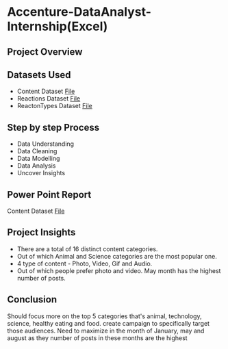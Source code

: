 # Accenture-DataAnalyst-Internship(Excel)
## Project Overview
## Datasets Used

- Content Dataset <a href="https://github.com/Chandrasekhar3784/Accenture-DataAnalytics-Internship/blob/main/Content.csv"> File</a>
- Reactions Dataset <a href="https://github.com/Chandrasekhar3784/Accenture-DataAnalytics-Internship/blob/main/Reactions.csv"> File</a>
- ReactonTypes Dataset <a href="https://github.com/Chandrasekhar3784/Accenture-DataAnalytics-Internship/blob/main/ReactionTypes.csv"> File</a>

## Step by step Process

- Data Understanding
- Data Cleaning
- Data Modelling
- Data Analysis
- Uncover Insights

## Power Point Report

Content Dataset <a href="https://github.com/Chandrasekhar3784/Accenture-DataAnalytics-Internship/blob/main/Content.csv"> File</a>

## Project Insights
- There are a total of 16 distinct content categories.
- Out of which Animal and Science categories are the most popular one.
- 4 type of content - Photo, Video, Gif and Audio.
- Out of which people prefer photo and video. May month has the highest number of posts. 

## Conclusion
Should focus more on the top 5 categories that's animal, technology, science, healthy eating and food. create campaign to specifically target those audiences. Need to maximize in the month of January, may and august as they number of posts in these months are the highest


